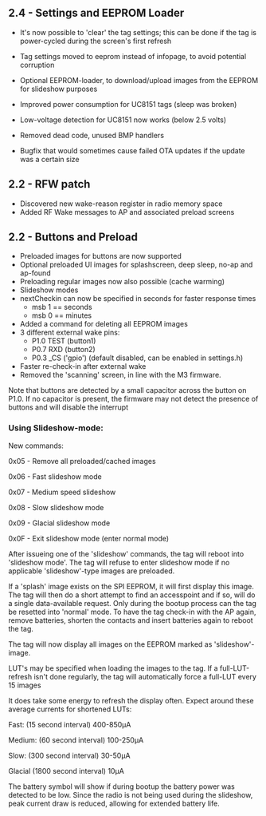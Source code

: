## 2.4 - Settings and EEPROM Loader ##
- It's now possible to 'clear' the tag settings; this can be done if the tag is power-cycled during the screen's first refresh
- Tag settings moved to eeprom instead of infopage, to avoid potential corruption
- Optional EEPROM-loader, to download/upload images from the EEPROM for slideshow purposes
- Improved power consumption for UC8151 tags (sleep was broken)
- Low-voltage detection for UC8151 now works (below 2.5 volts)
- Removed dead code, unused BMP handlers

- Bugfix that would sometimes cause failed OTA updates if the update was a certain size

## 2.2 - RFW patch
- Discovered new wake-reason register in radio memory space
- Added RF Wake messages to AP and associated preload screens

## 2.2 - Buttons and Preload ## 

- Preloaded images for buttons are now supported
- Optional preloaded UI images for splashscreen, deep sleep, no-ap and ap-found
- Preloading regular images now also possible (cache warming)
- Slideshow modes
- nextCheckin can now be specified in seconds for faster response times
	- msb 1 == seconds
	- msb 0 == minutes
- Added a command for deleting all EEPROM images
- 3 different external wake pins:
	- P1.0 TEST (button1)
	- P0.7 RXD (button2)
	- P0.3 _CS ('gpio') (default disabled, can be enabled in settings.h)
- Faster re-check-in after external wake
- Removed the 'scanning' screen, in line with the M3 firmware.

Note that buttons are detected by a small capacitor across the button on P1.0. If no capacitor is present, the firmware may not detect the presence of buttons and will disable the interrupt


### Using Slideshow-mode:

New commands:

0x05 - Remove all preloaded/cached images

0x06 - Fast slideshow mode

0x07 - Medium speed slideshow

0x08 - Slow slideshow mode

0x09 - Glacial slideshow mode

0x0F - Exit slideshow mode (enter normal mode)

After issueing one of the 'slideshow' commands, the tag will reboot into 'slideshow mode'. The tag will refuse to enter slideshow mode if no applicable 'slideshow'-type images are preloaded.

If a 'splash' image exists on the SPI EEPROM, it will first display this image. The tag will then do a short attempt to find an accesspoint and if so, will do a single data-available request. Only during the bootup process can the tag be resetted into 'normal' mode. To have the tag check-in with the AP again, remove batteries, shorten the contacts and insert batteries again to reboot the tag.

The tag will now display all images on the EEPROM marked as 'slideshow'-image. 

LUT's may be specified when loading the images to the tag. If a full-LUT-refresh isn't done regularly, the tag will automatically force a full-LUT every 15 images

It does take some energy to refresh the display often. Expect around these average currents for shortened LUTs:

Fast: (15 second interval) 400-850µA

Medium: (60 second interval) 100-250µA

Slow: (300 second interval) 30-50µA

Glacial (1800 second interval) 10µA


The battery symbol will show if during bootup the battery power was detected to be low. Since the radio is not being used during the slideshow, peak current draw is reduced, allowing for extended battery life.
